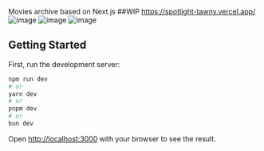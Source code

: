 Movies archive based on Next.js ##WIP
https://spotlight-tawny.vercel.app/
![image](https://github.com/user-attachments/assets/f8bb035e-5263-4419-b95a-7db6ecddbd3d)
![image](https://github.com/user-attachments/assets/eb660e87-30e2-48fc-aa6a-5a03b892c5a8)
![image](https://github.com/user-attachments/assets/5305d509-27a9-4645-afb8-3139efde51ae)


## Getting Started

First, run the development server:

```bash
npm run dev
# or
yarn dev
# or
pnpm dev
# or
bun dev
```

Open [http://localhost:3000](http://localhost:3000) with your browser to see the result.



